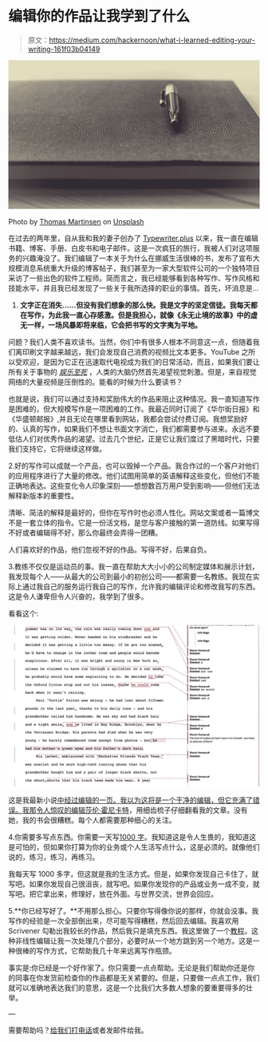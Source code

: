 # 编辑你的作品让我学到了什么

> 原文：<https://medium.com/hackernoon/what-i-learned-editing-your-writing-161f03b04149>

![](img/f939b9237c8bb6e494d438f50bf98d16.png)

Photo by [Thomas Martinsen](https://unsplash.com/photos/4H9IuFBIpYM?utm_source=unsplash&utm_medium=referral&utm_content=creditCopyText) on [Unsplash](https://unsplash.com/search/photos/red-pen?utm_source=unsplash&utm_medium=referral&utm_content=creditCopyText)

在过去的两年里，自从我和我的妻子创办了 [Typewriter.plus](http://typewriter.plus) 以来，我一直在编辑书籍、博客、手册、白皮书和电子邮件。这是一次疯狂的旅行，我被人们对这项服务的兴趣淹没了。我们编辑了一本关于为什么在挪威生活很棒的书，发布了宣布大规模消息系统重大升级的博客帖子，我们甚至为一家大型软件公司的一个独特项目采访了一些出色的软件工程师。简而言之，我已经能够看到各种写作、写作风格和技能水平，并且我已经发现了一些关于我所选择的职业的事情。首先，坏消息是…

1.  **文字正在消失……但没有我们想象的那么快。我是文字的坚定信徒。我每天都在写作，为此我一直心存感激。但是我担心，就像《永无止境的故事》中的虚无一样，一场风暴即将来临，它会把书写的文字夷为平地。**

问题？我们人类不喜欢读书。当然，你们中有很多人根本不同意这一点，但随着我们离印刷文字越来越远，我们会发现自己消费的视频比文本更多。YouTube 之所以受欢迎，是因为它正在迅速取代电视成为我们的日常活动，而且，如果我们要让所有关于事物的 [*娱乐至死*](https://amzn.to/2KsZ8mT) ，人类的大脑仍然首先渴望视觉刺激。但是，来自视觉网络的大量视频是压倒性的。能看的时候为什么要读书？

也就是说，我们可以通过支持和奖励伟大的作品来阻止这种情况。我一直知道写作是困难的，但大规模写作是一项困难的工作。我最近同时订阅了《华尔街日报》和《华盛顿邮报》,并且无论在哪里看到网站，我都会尝试付费订阅。我想奖励好的、认真的写作，如果我们不想让书面文字消亡，我们都需要参与进来。永远不要低估人们对优秀作品的渴望。过去几个世纪，正是它让我们度过了黑暗时代，只要我们支持它，它将继续这样做。

2.好的写作可以成就一个产品，也可以毁掉一个产品。我合作过的一个客户对他们的应用程序进行了大量的修改。他们试图用简单的英语解释这些变化，但他们不能正确地表达。这些变化令人印象深刻——想想数百万用户受到影响——但他们无法解释新版本的重要性。

清晰、简洁的解释是最好的，但你在写作时也必须人性化。网站文案或者一篇博文不是一套立体的指令。它是一份活文档，是您与客户接触的第一道防线。如果写得不好或者编辑得不好，那么你最终会弄得一团糟。

人们喜欢好的作品，他们忽视不好的作品。写得不好，后果自负。

3.教练不仅仅是运动员的事。我一直在帮助大大小小的公司制定媒体和展示计划，我发现每个人——从最大的公司到最小的初创公司——都需要一名教练。我现在实际上通过我自己的服务运行我自己的写作，允许我的编辑评论和修改我写的东西。这是令人谦卑但令人兴奋的，我学到了很多。

看看这个:

![](img/242f2c847cc66d4409806a016c53dac7.png)

这是我最新小说[中经过编辑的一页。我以为这将是一个干净的编辑，但它充满了错误。我那令人惊叹的编辑](https://www.indiegogo.com/projects/nayzun-books-fantasy)[莎伦·霍尼卡特](http://editorsharonhoneycutt.com)，用细齿梳子仔细翻看我的文章。没有她，我的书会很糟糕。每个人都需要那种细心的关注。

4.你需要多写点东西。你需要一天写[1000 字](https://www.linkedin.com/pulse/1000-word-rule-john-biggs/)。我知道这是令人生畏的，我知道这是可怕的，但如果你打算为你的业务或个人生活写点什么，这是必须的。就像他们说的，练习，练习，再练习。

我每天写 1000 多字，但这就是我的生活方式。但是，如果你发现自己卡住了，就写吧。如果你发现自己很沮丧，就写吧。如果你发现你的产品或业务一成不变，就写吧。把它拿出来，修理好，放在外面。与世界交流，世界会回应。

5.**你已经写好了。**不用那么担心。只要你写得像你说的那样，你就会没事。我写作的经验是一次全部倒出来，尽可能写得糟糕，然后回去编辑。我喜欢用 Scrivener 勾勒出我较长的作品，然后我只是填充东西。我这里做了一个[教程](https://hackernoon.com/how-to-write-a-book-2065b6e807d3)。这种非线性编辑让我一次处理几个部分，必要时从一个地方跳到另一个地方。这是一种很棒的写作方式，它帮助我几十年来远离写作瓶颈。

事实是:你已经是一个好作家了。你只需要一点点帮助。无论是我们帮助你还是你的同事在你发货前检查你的作品都是无关紧要的。但是，只要做一点点工作，我们就可以准确地表达我们的意思，这是一个比我们大多数人想象的要重要得多的壮举。

—

需要帮助吗？[给我们打电话](http://typewriter.plus)或者发邮件给我。